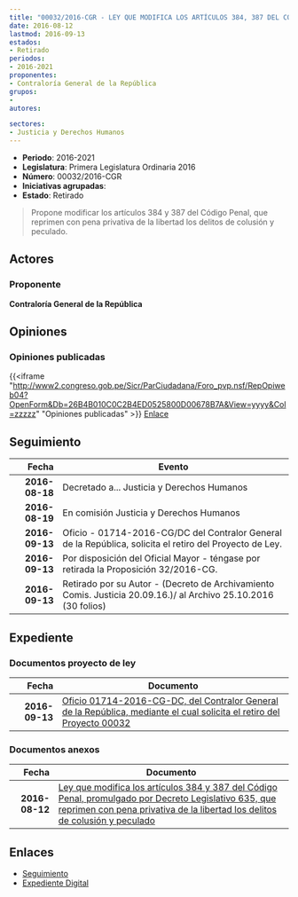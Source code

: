 ```yaml
---
title: "00032/2016-CGR - LEY QUE MODIFICA LOS ARTÍCULOS 384, 387 DEL CÓDIGO PENAL, PROMULGADO POR DECRETO LEGISLATIVO 635, QUE REPRIMEN CON PENA PRIVATIVA DE LA LIBERTAD LOS DELITOS DE COLUSIÓN Y PECULADO"
date: 2016-08-12
lastmod: 2016-09-13
estados:
- Retirado
periodos:
- 2016-2021
proponentes:
- Contraloría General de la República
grupos:
- 
autores:

sectores:
- Justicia y Derechos Humanos
---
```

- **Periodo**: 2016-2021
- **Legislatura**: Primera Legislatura Ordinaria 2016
- **Número**: 00032/2016-CGR
- **Iniciativas agrupadas**: 
- **Estado**: Retirado

> Propone modificar los artículos 384 y 387 del Código Penal, que reprimen con pena privativa de la libertad los delitos de colusión y peculado.


## Actores

### Proponente

**Contraloría General de la República**

## Opiniones

### Opiniones publicadas

{{<iframe "http://www2.congreso.gob.pe/Sicr/ParCiudadana/Foro_pvp.nsf/RepOpiweb04?OpenForm&Db=26B4B010C0C2B4ED0525800D00678B7A&View=yyyy&Col=zzzzz" "Opiniones publicadas" >}}
[Enlace](http://www2.congreso.gob.pe/Sicr/ParCiudadana/Foro_pvp.nsf/RepOpiweb04?OpenForm&Db=26B4B010C0C2B4ED0525800D00678B7A&View=yyyy&Col=zzzzz)


## Seguimiento

| Fecha | Evento |
|------:|--------|
| **2016-08-18** | Decretado a... Justicia y Derechos Humanos |
| **2016-08-19** | En comisión Justicia y Derechos Humanos |
| **2016-09-13** | Oficio - 01714-2016-CG/DC del Contralor General de la República, solicita el retiro del Proyecto de Ley. |
| **2016-09-13** | Por disposición del Oficial Mayor - téngase por retirada la Proposición 32/2016-CG. |
| **2016-09-13** | Retirado por su Autor - (Decreto de Archivamiento Comis. Justicia 20.09.16.)/ al Archivo 25.10.2016 (30 folios) |

## Expediente

### Documentos proyecto de ley

| Fecha | Documento |
|------:|-----------|
| **2016-09-13** | [Oficio 01714-2016-CG-DC, del Contralor General de la República, mediante el cual solicita el retiro del Proyecto 00032](http://www.leyes.congreso.gob.pe/Documentos/2016_2021/Oficios/Otras_Instituciones/OFICIO-01714-2016-CG-DC.pdf) |

### Documentos anexos

| Fecha | Documento |
|------:|-----------|
| **2016-08-12** | [Ley que modifica los artículos 384 y 387 del Código Penal, promulgado por Decreto Legislativo 635, que reprimen con pena privativa de la libertad los delitos de colusión y peculado](http://www.leyes.congreso.gob.pe/Documentos/2016_2021/Proyectos_de_Ley_y_de_Resoluciones_Legislativas/PL00032_20160812.pdf) |

## Enlaces

- [Seguimiento](http://www2.congreso.gob.pe/Sicr/TraDocEstProc/CLProLey2016.nsf/f7fff46988ca05b1052578e100829cc7/52852841d5304ffd0525800d006cc41e?OpenDocument)
- [Expediente Digital](http://www2.congreso.gob.pe/Sicr/TraDocEstProc/Expvirt_2011.nsf/visbusqptramdoc1621/00032?opendocument)


